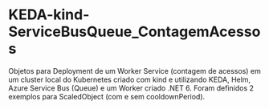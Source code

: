 # KEDA-kind-ServiceBusQueue_ContagemAcessos
Objetos para Deployment de um Worker Service (contagem de acessos) em um cluster local do Kubernetes criado com kind e utilizando KEDA, Helm, Azure Service Bus (Queue) e um Worker criado .NET 6. Foram definidos 2 exemplos para ScaledObject (com e sem cooldownPeriod).
